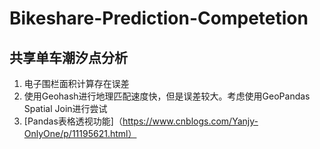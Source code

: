 # Bikeshare-Prediction-Competetion

## 共享单车潮汐点分析

1. 电子围栏面积计算存在误差
2. 使用Geohash进行地理匹配速度快，但是误差较大。考虑使用GeoPandas Spatial Join进行尝试
3. [Pandas表格透视功能]（https://www.cnblogs.com/Yanjy-OnlyOne/p/11195621.html）
